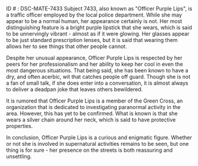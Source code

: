ID # : DSC-MATE-7433
Subject 7433, also known as "Officer Purple Lips", is a traffic officer employed by the local police department. While she may appear to be a normal human, her appearance certainly is not. Her most distinguishing feature is a bright purple lipstick that she wears, which is said to be unnervingly vibrant - almost as if it were glowing. Her glasses appear to be just standard prescription lenses, but it is said that wearing them allows her to see things that other people cannot.

Despite her unusual appearance, Officer Purple Lips is respected by her peers for her professionalism and her ability to keep her cool in even the most dangerous situations. That being said, she has been known to have a dry, and often acerbic, wit that catches people off guard. Though she is not a fan of small talk, if she does enter into a conversation, it is almost always to deliver a deadpan joke that leaves others bewildered.

It is rumored that Officer Purple Lips is a member of the Green Cross, an organization that is dedicated to investigating paranormal activity in the area. However, this has yet to be confirmed. What is known is that she wears a silver chain around her neck, which is said to have protective properties.

In conclusion, Officer Purple Lips is a curious and enigmatic figure. Whether or not she is involved in supernatural activities remains to be seen, but one thing is for sure - her presence on the streets is both reassuring and unsettling.